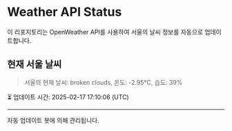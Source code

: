 
# Weather API Status

이 리포지토리는 OpenWeather API를 사용하여 서울의 날씨 정보를 자동으로 업데이트합니다.

## 현재 서울 날씨
> 서울의 현재 날씨: broken clouds, 온도: -2.95°C, 습도: 39%

⏳ 업데이트 시간: 2025-02-17 17:10:06 (UTC)

---
자동 업데이트 봇에 의해 관리됩니다.
